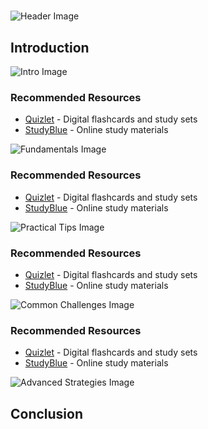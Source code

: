 # 


![Header Image](https://fal.media/files/zebra/STo6qJ6kZcjZhQQeFRW5v.png)

## Introduction


![Intro Image](https://fal.media/files/monkey/GBHTb8o2tE1e8abgauaqV.png)



### Recommended Resources
- [Quizlet](https://quizlet.com/) - Digital flashcards and study sets
- [StudyBlue](https://www.studyblue.com/) - Online study materials


![Fundamentals Image](https://fal.media/files/panda/f504dzS2rmU2I9oEL6vg_.png)



### Recommended Resources
- [Quizlet](https://quizlet.com/) - Digital flashcards and study sets
- [StudyBlue](https://www.studyblue.com/) - Online study materials


![Practical Tips Image](https://fal.media/files/tiger/vFdBCAt485UN-gbpmhtxF.png)



### Recommended Resources
- [Quizlet](https://quizlet.com/) - Digital flashcards and study sets
- [StudyBlue](https://www.studyblue.com/) - Online study materials


![Common Challenges Image](https://fal.media/files/koala/YdZ9LaXCla0zpmiY67tAS.png)



### Recommended Resources
- [Quizlet](https://quizlet.com/) - Digital flashcards and study sets
- [StudyBlue](https://www.studyblue.com/) - Online study materials


![Advanced Strategies Image](https://fal.media/files/kangaroo/fPGBKAbWGxoMzps7rORBo.png)

## Conclusion

